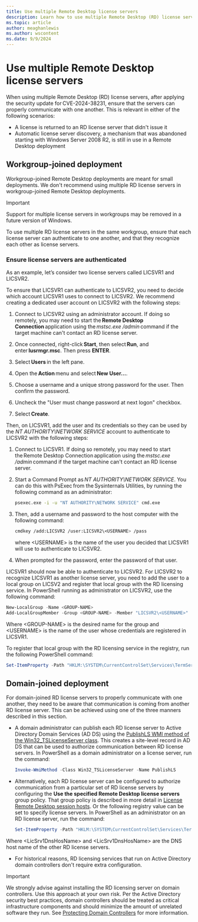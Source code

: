 ```yaml
---
title: Use multiple Remote Desktop license servers
description: Learn how to use multiple Remote Desktop (RD) license servers so that they communicate with one another.
ms.topic: article
author: meaghanlewis
ms.author: wscontent
ms.date: 9/9/2024
---
```


# Use multiple Remote Desktop license servers

When using multiple Remote Desktop (RD) license servers, after applying the security update for CVE-2024-38231, ensure that the servers can properly communicate with one another. This is relevant in either of the following scenarios:

- A license is returned to an RD license server that didn't issue it
- Automatic license server discovery, a mechanism that was abandoned starting with Windows Server 2008 R2, is still in use in a Remote Desktop deployment

## Workgroup-joined deployment

Workgroup-joined Remote Desktop deployments are meant for small deployments. We don't recommend using multiple RD license servers in workgroup-joined Remote Desktop deployments. 

> [!IMPORTANT]
> Support for multiple license servers in workgroups may be removed in a future version of Windows.

To use multiple RD license servers in the same workgroup, ensure that each license server can authenticate to one another, and that they recognize each other as license servers.

### Ensure license servers are authenticated

As an example, let’s consider two license servers called LICSVR1 and LICSVR2.

To ensure that LICSVR1 can authenticate to LICSVR2, you need to decide which account LICSVR1 uses to connect to LICSVR2. We recommend creating a dedicated user account on LICSVR2 with the following steps:

1. Connect to LICSVR2 using an administrator account. If doing so remotely, you may need to start the **Remote Desktop Connection** application using the _mstsc.exe /admin_ command if the target machine can't contact an RD license server.

1. Once connected, right-click **Start**, then select **Run**, and enter **lusrmgr.msc**. Then press **ENTER**.

1. Select **Users** in the left pane.

1. Open the **Action** menu and select **New User…**.

1. Choose a username and a unique strong password for the user. Then confirm the password.

1. Uncheck the "User must change password at next logon" checkbox.

1. Select **Create**.

Then, on LICSVR1, add the user and its credentials so they can be used by the _NT AUTHORITY\NETWORK SERVICE_ account to authenticate to LICSVR2 with the following steps:

1. Connect to LICSVR1. If doing so remotely, you may need to start the Remote Desktop Connection application using the _mstsc.exe /admin_ command if the target machine can't contact an RD license server.

1. Start a Command Prompt as _NT AUTHORITY\NETWORK SERVICE_. You can do this with PsExec from the Sysinternals Utilities, by running the following command as an administrator:

    ```bash
    psexec.exe -i -u "NT AUTHORITY\NETWORK SERVICE" cmd.exe
    ```

1. Then, add a username and password to the host computer with the following command:

    ```bash
    cmdkey /add:LICSVR2 /user:LICSVR2\<USERNAME> /pass
    ```

   where \<USERNAME> is the name of the user you decided that LICSVR1 will use to authenticate to LICSVR2.

1. When prompted for the password, enter the password of that user.

LICSVR1 should now be able to authenticate to LICSVR2. For LICSVR2 to recognize LICSVR1 as another license server, you need to add the user to a local group on LICSV2 and register that local group with the RD licensing service. In PowerShell running as administrator on LICSVR2, use the following command:

```powershell
New-LocalGroup -Name <GROUP-NAME> 
Add-LocalGroupMember -Group <GROUP-NAME> -Member "LICSVR2\<USERNAME>"
```

Where \<GROUP-NAME> is the desired name for the group and \<USERNAME> is the name of the user whose credentials are registered in LICSVR1.

To register that local group with the RD licensing service in the registry, run the following PowerShell command:

```powershell
Set-ItemProperty -Path "HKLM:\SYSTEM\CurrentControlSet\Services\TermServLicensing\Parameters" -Name " WorkgroupLicenseServerAccountsGroup" -Value "LICSVR2\<GROUP-NAME>" -Type String
```

## Domain-joined deployment

For domain-joined RD license servers to properly communicate with one another, they need to be aware that communication is coming from another RD license server. This can be achieved using one of the three manners described in this section.

- A domain administrator can publish each RD license server to Active Directory Domain Services (AD DS) using the [PublishLS WMI method of the Win32_TSLicenseServer class](/windows/win32/termserv/publishls-win32-tslicenseserver). This creates a site-level record in AD DS that can be used to authorize communication between RD license servers. In PowerShell as a domain administrator on a license server, run the command:

    ```powershell
    Invoke-WmiMethod -Class Win32_TSLicenseServer -Name PublishLS
    ```

- Alternatively, each RD license server can be configured to authorize communication from a particular set of RD license servers by configuring the **Use the specified Remote Desktop license servers** group policy. That group policy is described in more detail in [License Remote Desktop session hosts](/windows-server/remote/remote-desktop-services/rds-license-session-hosts#configure-licensing-for-an-rds-deployment-that-includes-only-the-rd-session-host-role-and-the-rd-licensing-role). Or the following registry value can be set to specify license servers. In PowerShell as an administrator on an RD license server, run the command:

    ```powershell
    Set-ItemProperty -Path "HKLM:\SYSTEM\CurrentControlSet\Services\TermServLicensing\Parameters" -Name " SpecifiedLicenseServers" -Value "<LicSrv1DnsHosName>","<LicSrv2DnsHosName>" -Type MultiString
    ```

Where \<LicSrv1DnsHosName> and \<LicSrv1DnsHosName> are the DNS host name of the other RD license servers.

- For historical reasons, RD licensing services that run on Active Directory domain controllers don't require extra configuration.

> [!IMPORTANT]
> We strongly advise against installing the RD licensing server on domain controllers. Use this approach at your own risk. Per the Active Directory security best practices, domain controllers should be treated as critical infrastructure components and should minimize the amount of unrelated software they run. See [Protecting Domain Controllers](/windows-server/identity/ad-ds/plan/security-best-practices/avenues-to-compromise#protecting-domain-controllers) for more information.
